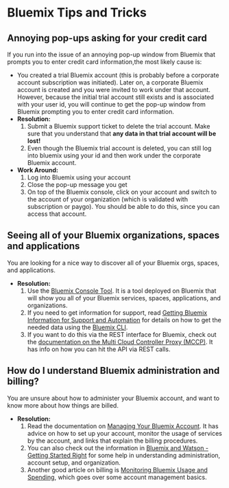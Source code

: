 # Bluemix Tips and Tricks

## Annoying pop-ups asking for your credit card
If you run into the issue of an annoying pop-up window from Bluemix that prompts you to enter credit card information,the most likely cause is:
- You created a trial Bluemix account (this is probably before a corporate account subscription was initiated). Later on, a corporate Bluemix account is created and you were invited to work under that account. However, because the initial trial account still exists and is associated with your user id, you will continue to get the pop-up window from Bluemix prompting you to enter credit card information.
- **Resolution:**
  1. Submit a Bluemix support ticket to delete the trial account. Make sure that you understand that **any data in that trial account will be lost!**
  1. Even though the Bluemix trial account is deleted, you can still log into bluemix using your id and then work under the corporate Bluemix account.
- **Work Around:**
  1. Log into Bluemix using your account
  1. Close the pop-up message you get
  1. On top of the Bluemix console, click on your account and switch to the account of your organization (which is validated with subscription or paygo).  You should be able to do this, since you can access that account.

## Seeing all of your Bluemix organizations, spaces and applications
You are looking for a nice way to discover all of your Bluemix orgs, spaces, and applications.
- **Resolution:**
  1. Use the [Bluemix Console Tool](http://myconsole.mybluemix.net/\#/dashboard).  It is a tool deployed on Bluemix that will show you all of your Bluemix services, spaces, applications, and organizations.
  1. If you need to get information for support, read [Getting Bluemix Information for Support and Automation](https://developer.ibm.com/dwblog/2017/getting-bluemix-information-support-automation/) for details on how to get the needed data using the [Bluemix CLI](https://console.ng.bluemix.net/docs/cli/reference/bluemix_cli/index.html#reference).
  1. If you want to do this via the REST interface for Bluemix, check out the [documentation on the Multi Cloud Controller Proxy (MCCP)](https://console.stage1.bluemix.net/docs/services/MCCP/index.html#mccp-apis).  It has info on how you can hit the API via REST calls.

## How do I understand Bluemix administration and billing?
You are unsure about how to administer your Bluemix account, and want to know more about how things are billed.
- **Resolution:**
  1. Read the documentation on [Managing Your Bluemix Account](https://console.ng.bluemix.net/docs/admin/account.html).  It has advice on how to set up your account, monitor the usage of services by the account, and links that explain the billing procedures.
  1. You can also check out the information in [Bluemix and Watson - Getting Started Right](https://developer.ibm.com/dwblog/2017/ibm-cloud-bluemix-watson-new-customers/) for some help in understanding administration, account setup, and organization.
  1. Another good article on billing is [Monitoring Bluemix Usage and Spending](https://developer.ibm.com/dwblog/2017/monitoring-bluemix-usage-and-spending/), which goes over some account management basics.
